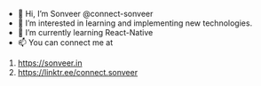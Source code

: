 - 👋 Hi, I’m Sonveer @connect-sonveer
- 👀 I’m interested in learning and implementing new technologies.
- 🌱 I’m currently learning React-Native
- 📫 You can connect me at 

1) https://sonveer.in
2) https://linktr.ee/connect.sonveer

<!--- - 💞️ I’m looking to collaborate on ... --->

<!---
connect-sonveer/connect-sonveer is a ✨ special ✨ repository because its `README.md` (this file) appears on your GitHub profile.
You can click the Preview link to take a look at your changes.
--->
